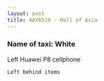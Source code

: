 ```yaml
---
layout: post
title: AAY6519 - Mall of Asia
---
```


### Name of taxi: White

Left Huawei P8 cellphone

```Left behind items```
